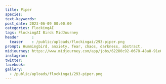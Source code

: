 ```yaml
---
title: Piper
species: 
text-keywords: 
post_date: 2023-06-09 00:00:00
categories: FlockingAI
tags: FlockingAI Birds MidJourney 
header      :
  teaser    : /public/uploads/flockingai/293-piper.png
prompt: Hummingbird, anxiety, fear, chaos, darkness, abstract,
midjourney: https://www.midjourney.com/app/jobs/62280c92-0678-48a8-91e0-2fa4052ceb89
instagram: 
twitter: 
facebook: 
gallery: 
  - /public/uploads/flockingai/293-piper.png
---
```


